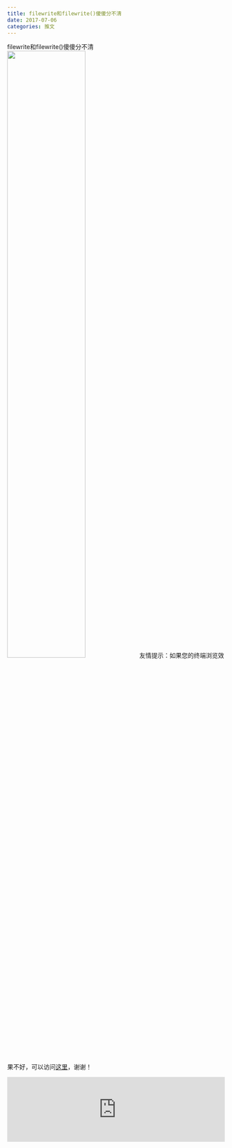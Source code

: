 ```yaml
---
title: filewrite和filewrite()傻傻分不清
date: 2017-07-06
categories: 推文
---
```

filewrite和filewrite()傻傻分不清
<img src="http://mmbiz.qpic.cn/mmbiz_png/ACviaWTBFxhYHZuf3QpIhuva4ic7EfgktzcO8zLeZx9HXrY0jbNVMhHq9jbNnajne5ndpJUA8HSRJnicaJMscY2rg/0?wx_fmt=png" style="width: 60%; height: auto;"/><!--more-->
友情提示：如果您的终端浏览效果不好，可以访问[这里](https://stata-club.github.io/stata_article/2017-07-06.html)，谢谢！
<iframe src="https://stata-club.github.io/stata_article/2017-07-06.html" id="iframepage" frameborder="0" scrolling="no" marginheight="0" marginwidth="0" width="100%" onLoad="iFrameHeight()"></iframe>
<script type="text/javascript" language="javascript">
function iFrameHeight() {
var ifm= document.getElementById("iframepage");
var subWeb = document.frames ? document.frames["iframepage"].document : ifm.contentDocument;   
if(ifm != null && subWeb != null) {
 ifm.height = subWeb.body.scrollHeight;
} 
} 
</script> 
